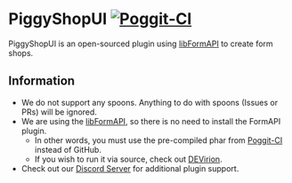 # PiggyShopUI [![Poggit-CI](https://poggit.pmmp.io/ci.badge/DaPigGuy/PiggyShopUI/PiggyShopUI/master)](https://poggit.pmmp.io/ci/DaPigGuy/PiggyShopUI/~) 

PiggyShopUI is an open-sourced plugin using [libFormAPI](https://github.com/jojoe77777/FormAPI) to create form shops.

## Information
* We do not support any spoons. Anything to do with spoons (Issues or PRs) will be ignored.
* We are using the [libFormAPI](https://github.com/jojoe77777/FormAPI), so there is no need to install the FormAPI plugin.
    * In other words, you must use the pre-compiled phar from [Poggit-CI](https://poggit.pmmp.io/ci/DaPigGuy/PiggyShopUI/~) instead of GitHub.
    * If you wish to run it via source, check out [DEVirion](https://github.com/poggit/devirion).
* Check out our [Discord Server](https://discord.gg/ZZewRQH) for additional plugin support.
